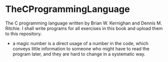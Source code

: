 # TheCProgrammingLanguage
The C programming language written by Brian W. Kernighan and Dennis M. Ritchie.
I shall write programs for all exercises in this book and upload them to this repository.  

- a magic number is a direct usage of a number in the code, which conveys little information to someone who might have to read the program later, and they are hard to change in a systematic way.
